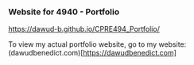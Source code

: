### Website for 4940 - Portfolio
https://dawud-b.github.io/CPRE494_Portfolio/

To view my actual portfolio website, go to my website:
(dawudbenedict.com)[https://dawudbenedict.com]
